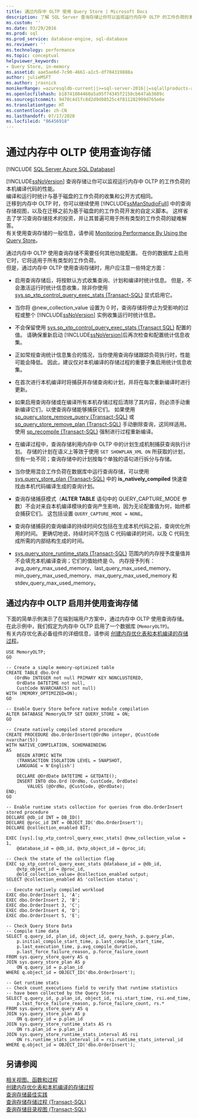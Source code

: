 ```yaml
---
title: 通过内存中 OLTP 使用 Query Store | Microsoft Docs
description: 了解 SQL Server 查询存储让你可以监视运行内存中 OLTP 的工作负荷的本机编译代码的性能。
ms.custom: ''
ms.date: 03/29/2016
ms.prod: sql
ms.prod_service: database-engine, sql-database
ms.reviewer: ''
ms.technology: performance
ms.topic: conceptual
helpviewer_keywords:
- Query Store, in-memory
ms.assetid: aae5ae6d-7c90-4661-a1c5-df704319888a
author: julieMSFT
ms.author: jrasnick
monikerRange: =azuresqldb-current||>=sql-server-2016||=sqlallproducts-allversions||>=sql-server-linux-2017||=azuresqldb-mi-current
ms.openlocfilehash: b18741804460a5a95f74345f2158cb647ab3689c
ms.sourcegitcommit: 9470c4d1fc8d2d9d08525c4f811282999d765e6e
ms.translationtype: HT
ms.contentlocale: zh-CN
ms.lasthandoff: 07/17/2020
ms.locfileid: "86456918"
---
```

# <a name="using-the-query-store-with-in-memory-oltp"></a>通过内存中 OLTP 使用查询存储
[!INCLUDE [SQL Server Azure SQL Database](../../includes/applies-to-version/sql-asdb.md)]

  [!INCLUDE[ssNoVersion](../../includes/ssnoversion-md.md)] 查询存储让你可以监视运行内存中 OLTP 的工作负荷的本机编译代码的性能。  
编译和运行时统计与基于磁盘的工作负荷的收集和公开方式相同。   
迁移到内存中 OLTP 时，你可以继续使用 [!INCLUDE[ssManStudioFull](../../includes/ssmanstudiofull-md.md)] 中的查询存储视图，以及在迁移之前为基于磁盘的的工作负荷开发的自定义脚本。 这样省去了学习查询存储技术的投资，并让其普遍可用于所有类型的工作负荷的疑难解答。  
有关使用查询存储的一般信息，请参阅 [Monitoring Performance By Using the Query Store](../../relational-databases/performance/monitoring-performance-by-using-the-query-store.md)。  
  
 通过内存中 OLTP 使用查询存储不需要任何其他功能配置。 在你的数据库上启用它时，它将适用于所有类型的工作负荷。   
但是，通过内存中 OLTP 使用查询存储时，用户应注意一些特定方面：  
  
-   启用查询存储后，将按默认方式收集查询、计划和编译时统计信息。 但是，不会激活运行时统计信息收集，除非你使用 [sys.sp_xtp_control_query_exec_stats (Transact-SQL)](../../relational-databases/system-stored-procedures/sys-sp-xtp-control-query-exec-stats-transact-sql.md) 显式启用它。  
  
-   当你将 \@new_collection_value 设置为 0 时，查询存储将停止为受影响的过程或整个 [!INCLUDE[ssNoVersion](../../includes/ssnoversion-md.md)] 实例收集运行时统计信息。  
  
-   不会保留使用 [sys.sp_xtp_control_query_exec_stats (Transact SQL)](../../relational-databases/system-stored-procedures/sys-sp-xtp-control-query-exec-stats-transact-sql.md) 配置的值。 请确保重新启动 [!INCLUDE[ssNoVersion](../../includes/ssnoversion-md.md)]后再次检查和配置统计信息收集。  
  
-   正如常规查询统计信息集合的情况，当你使用查询存储跟踪负荷执行时，性能可能会降低。 因此，建议仅对本机编译的存储过程的重要子集启用统计信息收集。  
  
-   在首次进行本机编译时将捕获并存储查询和计划，并将在每次重新编译时进行更新。  
  
-   如果启用查询存储或在编译所有本机存储过程后清除了其内容，则必须手动重新编译它们，以使查询存储能够捕获它们。 如果使用 [sp_query_store_remove_query (Transact-SQL)](../../relational-databases/system-stored-procedures/sp-query-store-remove-query-transact-sql.md) 或 [sp_query_store_remove_plan (Transct-SQL)](../../relational-databases/system-stored-procedures/sp-query-store-remove-plan-transct-sql.md) 手动删除查询，这同样适用。 使用 [sp_recompile (Transact-SQL)](../../relational-databases/system-stored-procedures/sp-recompile-transact-sql.md) 强制进行过程重新编译。  
  
-   在编译过程中，查询存储利用内存中 OLTP 中的计划生成机制捕获查询执行计划。 存储的计划在语义上等效于使用 `SET SHOWPLAN_XML ON` 所获取的计划，但有一处不同；查询存储中的计划按每个单独的语句进行拆分与存储。  
    
-   当你使用混合工作负荷在数据库中运行查询存储，可以使用 [sys.query_store_plan (Transact-SQL)](../../relational-databases/system-catalog-views/sys-query-store-plan-transact-sql.md) 中的 **is_natively_compiled** 快速查找由本机代码编译生成的查询计划。  
  
-   查询存储捕获模式（**ALTER TABLE** 语句中的 QUERY_CAPTURE_MODE 参数）不会对来自本机编译模块的查询产生影响，因为无论配置值为何，始终都会捕获它们。 这包括设置 `QUERY_CAPTURE_MODE = NONE`。  
  
-   查询存储捕获的查询编译的持续时间仅包括在生成本机代码之前，查询优化所用的时间。 更确切地说，持续时间不包括 C 代码编译的时间，以及 C 代码生成所需的内部结构生成的时间。  
  
-   [sys.query_store_runtime_stats &#40;Transact-SQL&#41;](../../relational-databases/system-catalog-views/sys-query-store-runtime-stats-transact-sql.md) 范围内的内存授予度量值并不会填充本机编译查询；它们的值始终是 0。 内存授予列有：avg_query_max_used_memory、last_query_max_used_memory、min_query_max_used_memory、max_query_max_used_memory 和 stdev_query_max_used_memory。  
  
## <a name="enabling-and-using-query-store-with-in-memory-oltp"></a>通过内存中 OLTP 启用并使用查询存储  
 下面的简单示例演示了在端到端用户方案中，通过内存中 OLTP 使用查询存储。 在此示例中，我们假定为内存中 OLTP 启用了一个数据库 (`MemoryOLTP`)。  
    有关内存优化表必备组件的详细信息，请参阅 [创建内存优化表和本机编译的存储过程](../../relational-databases/in-memory-oltp/creating-a-memory-optimized-table-and-a-natively-compiled-stored-procedure.md)。  
  
```  
USE MemoryOLTP;  
GO  
  
-- Create a simple memory-optimized table   
CREATE TABLE dbo.Ord  
   (OrdNo INTEGER not null PRIMARY KEY NONCLUSTERED,   
    OrdDate DATETIME not null,   
    CustCode NVARCHAR(5) not null)   
WITH (MEMORY_OPTIMIZED=ON);  
GO  
  
-- Enable Query Store before native module compilation  
ALTER DATABASE MemoryOLTP SET QUERY_STORE = ON;  
GO  
  
-- Create natively compiled stored procedure  
CREATE PROCEDURE dbo.OrderInsert(@OrdNo integer, @CustCode nvarchar(5))  
WITH NATIVE_COMPILATION, SCHEMABINDING  
AS   
    BEGIN ATOMIC WITH  
    (TRANSACTION ISOLATION LEVEL = SNAPSHOT,  
    LANGUAGE = N'English')  
  
    DECLARE @OrdDate DATETIME = GETDATE();  
    INSERT INTO dbo.Ord (OrdNo, CustCode, OrdDate)   
        VALUES (@OrdNo, @CustCode, @OrdDate);  
END;  
GO  
  
-- Enable runtime stats collection for queries from dbo.OrderInsert stored procedure  
DECLARE @db_id INT = DB_ID()  
DECLARE @proc_id INT = OBJECT_ID('dbo.OrderInsert');  
DECLARE @collection_enabled BIT;  
  
EXEC [sys].[sp_xtp_control_query_exec_stats] @new_collection_value = 1,   
    @database_id = @db_id, @xtp_object_id = @proc_id;  
  
-- Check the state of the collection flag  
EXEC sp_xtp_control_query_exec_stats @database_id = @db_id,   
    @xtp_object_id = @proc_id,   
    @old_collection_value= @collection_enabled output;  
SELECT @collection_enabled AS 'collection status';  
  
-- Execute natively compiled workload  
EXEC dbo.OrderInsert 1, 'A';  
EXEC dbo.OrderInsert 2, 'B';  
EXEC dbo.OrderInsert 3, 'C';  
EXEC dbo.OrderInsert 4, 'D';  
EXEC dbo.OrderInsert 5, 'E';  
  
-- Check Query Store Data  
-- Compile time data  
SELECT q.query_id, plan_id, object_id, query_hash, p.query_plan,  
    p.initial_compile_start_time, p.last_compile_start_time,   
    p.last_execution_time, p.avg_compile_duration,  
    p.last_force_failure_reason, p.force_failure_count  
FROM sys.query_store_query AS q  
JOIN sys.query_store_plan AS p   
    ON q.query_id = p.plan_id  
WHERE q.object_id = OBJECT_ID('dbo.OrderInsert');  
  
-- Get runtime stats  
-- Check count_executions field to verify that runtime statistics   
-- have been collected by the Query Store  
SELECT q.query_id, p.plan_id, object_id, rsi.start_time, rsi.end_time,    
    p.last_force_failure_reason, p.force_failure_count, rs.*  
FROM sys.query_store_query AS q  
JOIN sys.query_store_plan AS p   
    ON q.query_id = p.plan_id  
JOIN sys.query_store_runtime_stats AS rs   
    ON rs.plan_id = p.plan_id  
JOIN sys.query_store_runtime_stats_interval AS rsi   
    ON rs.runtime_stats_interval_id = rsi.runtime_stats_interval_id  
WHERE q.object_id = OBJECT_ID('dbo.OrderInsert');  
```  
  
## <a name="see-also"></a>另请参阅  
 [相关视图、函数和过程](../../relational-databases/performance/monitoring-performance-by-using-the-query-store.md)   
 [创建内存优化表和本机编译的存储过程](../../relational-databases/in-memory-oltp/creating-a-memory-optimized-table-and-a-natively-compiled-stored-procedure.md)   
 [查询存储最佳实践](../../relational-databases/performance/best-practice-with-the-query-store.md)   
 [查询存储存储过程 (Transact-SQL)](../../relational-databases/system-stored-procedures/query-store-stored-procedures-transact-sql.md)   
 [查询存储目录视图 (Transact-SQL)](../../relational-databases/system-catalog-views/query-store-catalog-views-transact-sql.md)  
  
  
